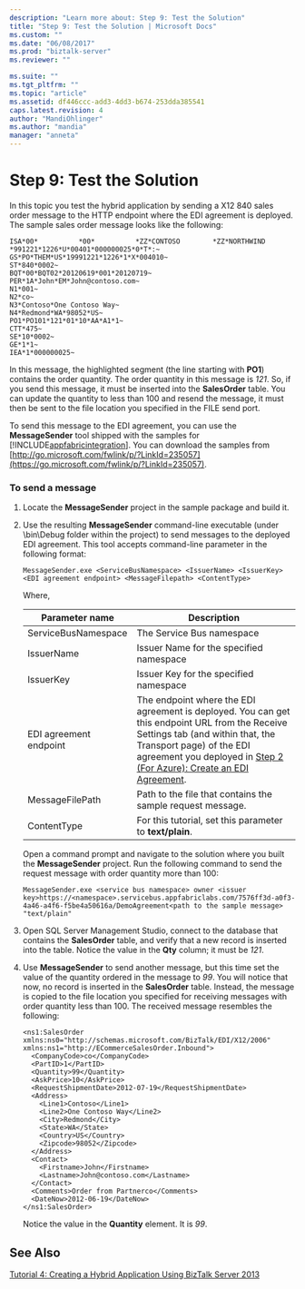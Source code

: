 ```yaml
---
description: "Learn more about: Step 9: Test the Solution"
title: "Step 9: Test the Solution | Microsoft Docs"
ms.custom: ""
ms.date: "06/08/2017"
ms.prod: "biztalk-server"
ms.reviewer: ""

ms.suite: ""
ms.tgt_pltfrm: ""
ms.topic: "article"
ms.assetid: df446ccc-add3-4dd3-b674-253dda385541
caps.latest.revision: 4
author: "MandiOhlinger"
ms.author: "mandia"
manager: "anneta"
---
```

# Step 9: Test the Solution
In this topic you test the hybrid application by sending a X12 840 sales order message to the HTTP endpoint where the EDI agreement is deployed. The sample sales order message looks like the following:

```
ISA*00*          *00*          *ZZ*CONTOSO        *ZZ*NORTHWIND      *991221*1226*U*00401*000000025*0*T*:~
GS*PO*THEM*US*19991221*1226*1*X*004010~
ST*840*0002~
BQT*00*BQT02*20120619*001*20120719~
PER*1A*John*EM*John@contoso.com~
N1*001~
N2*co~
N3*Contoso*One Contoso Way~
N4*Redmond*WA*98052*US~
PO1*PO101*121*01*10*AA*A1*1~
CTT*475~
SE*10*0002~
GE*1*1~
IEA*1*000000025~
```

 In this message, the highlighted segment (the line starting with **PO1**) contains the order quantity. The order quantity in this message is *121*. So, if you send this message, it must be inserted into the **SalesOrder** table. You can update the quantity to less than 100 and resend the message, it must then be sent to the file location you specified in the FILE send port.

 To send this message to the EDI agreement, you can use the **MessageSender** tool shipped with the samples for [!INCLUDE[appfabricintegration](../includes/appfabricintegration-md.md)]. You can download the samples from [http://go.microsoft.com/fwlink/p/?LinkId=235057](https://go.microsoft.com/fwlink/p/?LinkId=235057).

### To send a message

1.  Locate the **MessageSender** project in the sample package and build it.

2.  Use the resulting **MessageSender** command-line executable (under \bin\Debug folder within the project) to send messages to the deployed EDI agreement. This tool accepts command-line parameter in the following format:

    ```
    MessageSender.exe <ServiceBusNamespace> <IssuerName> <IssuerKey> <EDI agreement endpoint> <MessageFilepath> <ContentType>
    ```

     Where,

    |Parameter name|Description|
    |--------------------|-----------------|
    |ServiceBusNamespace|The Service Bus namespace|
    |IssuerName|Issuer Name for the specified namespace|
    |IssuerKey|Issuer Key for the specified namespace|
    |EDI agreement endpoint|The endpoint where the EDI agreement is deployed. You can get this endpoint URL from the Receive Settings tab (and within that, the Transport page) of the EDI agreement you deployed in [Step 2 (For Azure): Create an EDI Agreement](../core/step-2-for-azure-create-an-edi-agreement.md).|
    |MessageFilePath|Path to the file that contains the sample request message.|
    |ContentType|For this tutorial, set this parameter to **text/plain**.|

     Open a command prompt and navigate to the solution where you built the **MessageSender** project. Run the following command to send the request message with order quantity more than 100:

    ```
    MessageSender.exe <service bus namespace> owner <issuer key>https://<namespace>.servicebus.appfabriclabs.com/7576ff3d-a0f3-4a46-a4f6-f5be4a50616a/DemoAgreement<path to the sample message> "text/plain"
    ```

3.  Open SQL Server Management Studio, connect to the database that contains the **SalesOrder** table, and verify that a new record is inserted into the table. Notice the value in the **Qty** column; it must be *121*.

4.  Use **MessageSender** to send another message, but this time set the value of the quantity ordered in the message to *99*. You will notice that now, no record is inserted in the **SalesOrder** table. Instead, the message is copied to the file location you specified for receiving messages with order quantity less than 100. The received message resembles the following:

    ```
    <ns1:SalesOrder xmlns:ns0="http://schemas.microsoft.com/BizTalk/EDI/X12/2006" xmlns:ns1="http://ECommerceSalesOrder.Inbound">
      <CompanyCode>co</CompanyCode>
      <PartID>1</PartID>
      <Quantity>99</Quantity>
      <AskPrice>10</AskPrice>
      <RequestShipmentDate>2012-07-19</RequestShipmentDate>
      <Address>
        <Line1>Contoso</Line1>
        <Line2>One Contoso Way</Line2>
        <City>Redmond</City>
        <State>WA</State>
        <Country>US</Country>
        <Zipcode>98052</Zipcode>
      </Address>
      <Contact>
        <Firstname>John</Firstname>
        <Lastname>John@contoso.com</Lastname>
      </Contact>
      <Comments>Order from Partnerco</Comments>
      <DateNow>2012-06-19</DateNow>
    </ns1:SalesOrder>

    ```

     Notice the value in the **Quantity** element. It is *99*.

## See Also
 [Tutorial 4: Creating a Hybrid Application Using BizTalk Server 2013](../core/tutorial-4-creating-a-hybrid-application-using-biztalk-server-2013.md)
